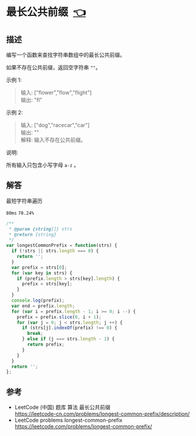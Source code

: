 # <a id="longestCommonPrefix"></a>最长公共前缀&nbsp;&nbsp;[:point_left:][readme.problemSet.algorithm.longestCommonPrefix] #

## 描述 ##

编写一个函数来查找字符串数组中的最长公共前缀。

如果不存在公共前缀，返回空字符串 `""`。

示例 1:

> 输入: ["flower","flow","flight"]  
> 输出: "fl"

示例 2:

> 输入: ["dog","racecar","car"]  
> 输出: ""  
> 解释: 输入不存在公共前缀。

说明:

所有输入只包含小写字母 `a-z` 。

## 解答 ##

最短字符串遍历

`80ms` `70.24%`

```javascript
/**
 * @param {string[]} strs
 * @return {string}
 */
var longestCommonPrefix = function(strs) {
  if (!strs || strs.length === 0) {
    return '';
  }
  var prefix = strs[0];
  for (var key in strs) {
    if (prefix.length > strs[key].length) {
      prefix = strs[key];
    }
  }
  console.log(prefix);
  var end = prefix.length;
  for (var i = prefix.length - 1; i >= 0; i --) {
    prefix = prefix.slice(0, i + 1);
    for (var j = 0; j < strs.length; j ++) {
      if (strs[j].indexOf(prefix) !== 0) {
        break;
      } else if (j === strs.length - 1) {
        return prefix;
      }
    }
  }
  return '';
};
```

## 参考 ##

* LeetCode (中国) 题库 算法 最长公共前缀  
  <https://leetcode-cn.com/problems/longest-common-prefix/description/>
* LeetCode problems longest-common-prefix  
  <https://leetcode.com/problems/longest-common-prefix/>

<!-- 链接 开始 -->
[readme.problemSet.algorithm.longestCommonPrefix]: ../../README.md#problemSet.algorithm.longestCommonPrefix "README"
<!-- 链接 结束 -->